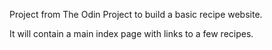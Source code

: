 Project from The Odin Project to build a basic recipe website.

It will contain a main index page with links to a few recipes.
